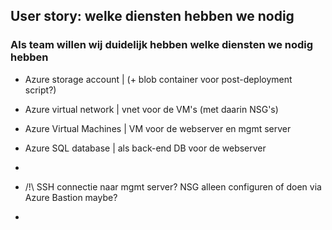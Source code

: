 
## User story: welke diensten hebben we nodig
### Als team willen wij duidelijk hebben welke diensten we nodig hebben


- Azure storage account | (+ blob container voor post-deployment script?) 
- Azure virtual network | vnet voor de VM's (met daarin NSG's)
- Azure Virtual Machines | VM voor de webserver en mgmt server 
- Azure SQL database | als back-end DB voor de webserver
- 

- /!\ SSH connectie naar mgmt server? NSG alleen configuren of doen via Azure Bastion maybe? 


- 